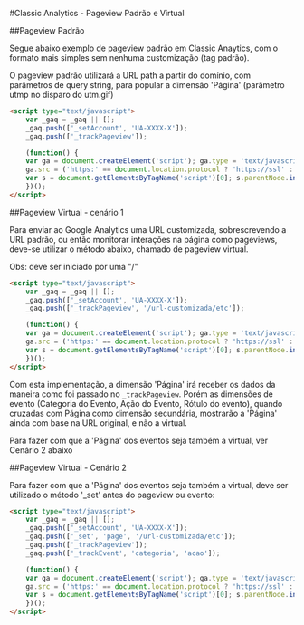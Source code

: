 #Classic Analytics - Pageview Padrão e Virtual

##Pageview Padrão

Segue abaixo exemplo de pageview padrão em Classic Anaytics, com o formato mais simples sem nenhuma customização (tag padrão).

O pageview padrão utilizará a URL path a partir do domínio, com parâmetros de query string, para popular a dimensão 'Página' (parâmetro utmp no disparo do utm.gif)


``` html
<script type="text/javascript">
    var _gaq = _gaq || [];
	_gaq.push(['_setAccount', 'UA-XXXX-X']);
	_gaq.push(['_trackPageview']);

	(function() {
	var ga = document.createElement('script'); ga.type = 'text/javascript'; ga.async = true;
	ga.src = ('https:' == document.location.protocol ? 'https://ssl' : 'http://www') + '.google-analytics.com/u/ga.js';
	var s = document.getElementsByTagName('script')[0]; s.parentNode.insertBefore(ga, s);
	})();
</script>
```

##Pageview Virtual - cenário 1

Para enviar ao Google Analytics uma URL customizada, sobrescrevendo a URL padrão, ou então monitorar interações na página como pageviews, deve-se utilizar o método abaixo, chamado de pageview virtual.

Obs: deve ser iniciado por uma "/"

``` html
<script type="text/javascript">
    var _gaq = _gaq || [];
	_gaq.push(['_setAccount', 'UA-XXXX-X']);
	_gaq.push(['_trackPageview', '/url-customizada/etc']);

	(function() {
	var ga = document.createElement('script'); ga.type = 'text/javascript'; ga.async = true;
	ga.src = ('https:' == document.location.protocol ? 'https://ssl' : 'http://www') + '.google-analytics.com/u/ga.js';
	var s = document.getElementsByTagName('script')[0]; s.parentNode.insertBefore(ga, s);
	})();
</script>
```

Com esta implementação, a dimensão 'Página' irá receber os dados da maneira como foi passado no `_trackPageview`. Porém as dimensões de evento (Categoria do Evento, Ação do Evento, Rótulo do evento), quando cruzadas com Página como dimensão secundária, mostrarão a 'Página' ainda com base na URL original, e não a virtual.

Para fazer com que a 'Página' dos eventos seja também a virtual, ver Cenário 2 abaixo


##Pageview Virtual - Cenário 2

Para fazer com que a 'Página' dos eventos seja também a virtual, deve ser utilizado o método '_set' antes do pageview ou evento:

``` html
<script type="text/javascript">
    var _gaq = _gaq || [];
	_gaq.push(['_setAccount', 'UA-XXXX-X']);
	_gaq.push(['_set', 'page', '/url-customizada/etc']);
	_gaq.push(['_trackPageview']);
	_gaq.push(['_trackEvent', 'categoria', 'acao']);

	(function() {
	var ga = document.createElement('script'); ga.type = 'text/javascript'; ga.async = true;
	ga.src = ('https:' == document.location.protocol ? 'https://ssl' : 'http://www') + '.google-analytics.com/u/ga.js';
	var s = document.getElementsByTagName('script')[0]; s.parentNode.insertBefore(ga, s);
	})();
</script>
```
